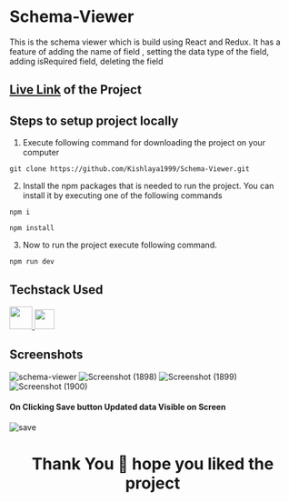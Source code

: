 # Schema-Viewer
This is the schema viewer which is build using React and Redux. It has a feature of adding the name of field , setting the data type of the field, adding isRequired field, deleting the field

## [Live Link](https://schema-viewer.netlify.app/) of the Project 


## Steps to setup project locally
1. Execute following command for downloading the project on your computer
```
git clone https://github.com/Kishlaya1999/Schema-Viewer.git
```
2. Install the npm packages that is needed to run the project. You can install it by executing one of the following commands
```
npm i
```
```
npm install
```
3. Now to run the project execute following command.
```
npm run dev
```

## Techstack Used 
 <a href="http://reactjs.org/">
    <img src="https://cdn.jsdelivr.net/gh/devicons/devicon/icons/react/react-original.svg" width="40"/>  
  </a>
<a href="https://redux.js.org/">
    <img src="https://cdn.jsdelivr.net/gh/devicons/devicon/icons/redux/redux-original.svg" width="35"/>
  </a>
 

## Screenshots
![schema-viewer](https://user-images.githubusercontent.com/66960784/229303611-b66c2686-23ce-4229-bc46-fef10904c681.png)
![Screenshot (1898)](https://user-images.githubusercontent.com/66960784/229304724-c5cfd378-7b2b-4f3f-a87a-20acaec94c14.png)
![Screenshot (1899)](https://user-images.githubusercontent.com/66960784/229304725-e0143957-49df-4b13-be7c-7215c8f65642.png)
![Screenshot (1900)](https://user-images.githubusercontent.com/66960784/229304726-1d96aa5c-1344-4041-98e1-7a2d6c9e720c.png)

#### On Clicking Save button Updated data Visible on Screen
![save](https://user-images.githubusercontent.com/66960784/229304730-efbcf820-eb11-488f-8f52-419d1cdf430b.png)


<h1 align="center">Thank You 🙏 hope you liked the project </h1>
